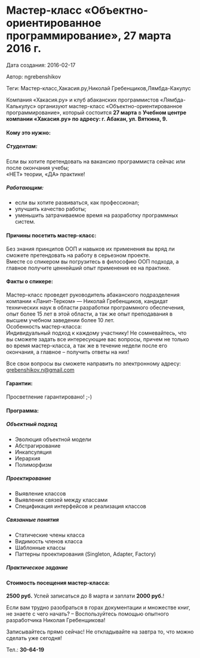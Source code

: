 # Мастер-класс «Объектно-ориентированное программирование», 27 марта 2016 г.

Дата создания: 2016-02-17

Автор: ngrebenshikov

Теги: Мастер-класс,Хакасия.ру,Николай Гребенщиков,Лямбда-Какулус

Компания «Хакасия.ру» и клуб абаканских программистов «Лямбда-Калькулус» организуют мастер-класс «Объектно-ориентированное программирование», который состоится **27 марта** в **Учебном центре компании «Хакасия.ру» по адресу: г. Абакан, ул. Вяткина, 9.**

#### Кому это нужно:
  

##### Студентам:
Если вы хотите претендовать на вакансию программиста сейчас или после окончания учебы;  
«НЕТ» теории, «ДА» практике!  
  

##### Работающим:

- если вы хотите развиваться, как профессионал;
- улучшить качество работы;
- уменьшить затрачиваемое время на разработку программных систем.

  

#### Причины посетить мастер-класс:
Без знания принципов ООП и навыков их применения вы вряд ли сможете претендовать на работу в серьезном проекте.  
Вместе со спикером вы погрузитесь в философию ООП подхода, а главное получите ценнейший опыт применения ее на практике.  
  

#### Факты о спикере:
Мастер-класс проведет руководитель абаканского подразделения компании «Ланит-Терком» — Николай Гребенщиков, кандидат технических наук в области разработки программного обеспечения, опыт более 15 лет в этой области, а так же опыт преподавания в высшем учебном заведении более 10 лет.  
Особенность мастер-класса:  
Индивидуальный подход к каждому участнику! Не сомневайтесь, что вы сможете задать все интересующие вас вопросы, причем не только во время мастер-класса, а так же в течение недели после его окончания, а главное – получить ответы на них!  
  
Все свои вопросы вы сможете направить по электронному адресу: [grebenshikov.n@gmail.com](mailto:grebenshikov.n@gmail.com)  
  

#### Гарантии:
Просветление гарантировано! ;-)  
  

#### Программа:
  

##### Объектный подход

- Эволюция объектной модели
- Абстрагирование
- Инкапсуляция
- Иерархия
- Полиморфизм

  

##### Проектирование

- Выявление классов
- Выявление связей между классами
- Спецификация интерфейсов и реализация классов

  

##### Связанные понятия

- Статические члены класса
- Видимость членов класса
- Шаблонные классы
- Паттерны проектирования (Singleton, Adapter, Factory)

  

##### Практическое задание
  

#### Стоимость посещения мастер-класса:
**2500 руб.** Успей записаться до 8 марта и заплати **2000 руб.**!  
  
Если вам трудно разобраться в горах документации и множестве книг, не знаете с чего начать? – Воспользуйтесь помощью опытного разработчика Николая Гребенщикова!  
  
Записывайтесь прямо сейчас! Не откладывайте на завтра то, что можно сделать уже сегодня!  
  
Тел.: **30-64-19** 